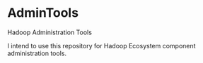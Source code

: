 # AdminTools
Hadoop Administration Tools

I intend to use this repository for Hadoop Ecosystem component administration tools.

